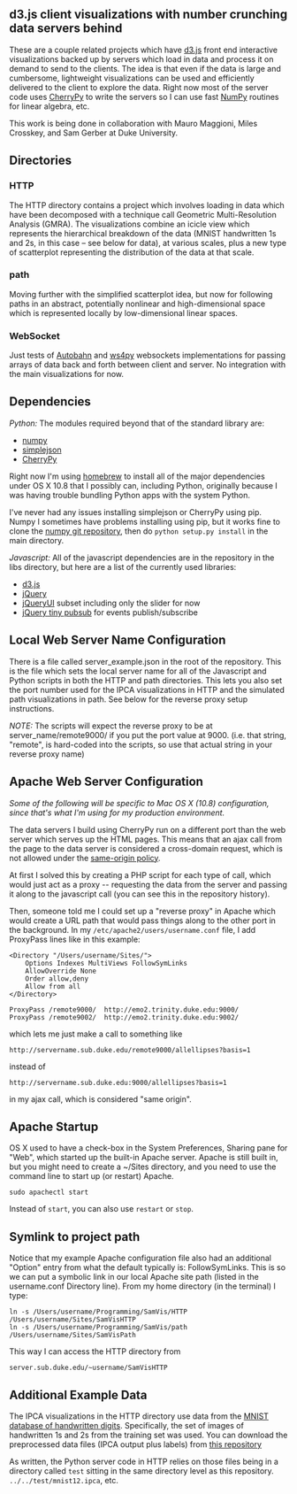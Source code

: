 ## d3.js client visualizations with number crunching data servers behind

These are a couple related projects which have [d3.js][] front end interactive
visualizations backed up by servers which load in data and process it on
demand to send to the clients. The idea is that even if the data is large
and cumbersome, lightweight visualizations can be used and efficiently delivered
to the client to explore the data. Right now most of the server code uses [CherryPy][]
to write the servers so I can use fast [NumPy][] routines for linear algebra, etc.

[d3.js]: http://d3js.org/ "d3.js"
[CherryPy]: http://cherrypy.org "CherryPy"
[NumPy]: http://numpy.org "NumPy"

This work is being done in collaboration with Mauro Maggioni, Miles Crosskey,
and Sam Gerber at Duke University.


## Directories

### HTTP

The HTTP directory contains a project which involves loading in data which have been
decomposed with a technique call Geometric Multi-Resolution Analysis (GMRA). The 
visualizations combine an icicle view which represents the hierarchical breakdown 
of the data (MNIST handwritten 1s and 2s, in this case – see below for data), 
at various scales, plus a new type of scatterplot representing the distribution 
of the data at that scale.

### path

Moving further with the simplified scatterplot idea, but now for following paths
in an abstract, potentially nonlinear and high-dimensional space which is represented 
locally by low-dimensional linear spaces.

### WebSocket

Just tests of [Autobahn][] and [ws4py][] websockets implementations for passing
arrays of data back and forth between client and server. No integration with the 
main visualizations for now.

[Autobahn]: http://autobahn.ws "Autobahn"
[ws4py]: https://github.com/Lawouach/WebSocket-for-Python "ws4py"


## Dependencies

*Python:* The modules required beyond that of the standard library are:

- [numpy](http://www.numpy.org "Numpy")
- [simplejson](https://github.com/simplejson/simplejson)
- [CherryPy][]

Right now I'm using [homebrew](http://brew.sh) to install all of the major
dependencies under OS X 10.8 that I possibly can, including Python, originally
because I was having trouble bundling Python apps with the system Python.

I've never had any issues installing simplejson or CherryPy using pip. 
Numpy I sometimes have problems installing using pip, but it works fine
to clone the [numpy git repository](https://github.com/numpy/numpy.git), then
do `python setup.py install` in the main directory.

*Javascript:* All of the javascript dependencies are in the repository in the
libs directory, but here are a list of the currently used libraries:

- [d3.js][]
- [jQuery](http://jquery.com)
- [jQueryUI](http://jqueryui.com) subset including only the slider for now
- [jQuery tiny pubsub](https://gist.github.com/cowboy/661855) for events publish/subscribe


## Local Web Server Name Configuration

There is a file called server_example.json in the root of the repository. This
is the file which sets the local server name for all of the Javascript and Python
scripts in both the HTTP and path directories. This lets you also set the port
number used for the IPCA visualizations in HTTP and the simulated path visualizations
in path. See below for the reverse proxy setup instructions. 

*NOTE:* The scripts will expect the reverse proxy to be at server_name/remote9000/ 
if you put the port value at 9000. (i.e. that string, "remote", is hard-coded into
the scripts, so use that actual string in your reverse proxy name)


## Apache Web Server Configuration

*Some of the following will be specific to Mac OS X (10.8) configuration, since
that's what I'm using for my production environment.*

The data servers I build using CherryPy run on a different port than the web server
which serves up the HTML pages. This means that an ajax call from the page to the
data server is considered a cross-domain request, which is not allowed under the
[same-origin policy](https://en.wikipedia.org/wiki/Same_origin_policy). 

At first I solved this by creating a PHP script for each type of call,
which would just act as a proxy -- requesting the data from the server
and passing it along to the javascript call (you can see this in the
repository history). 

Then, someone told me I could set up a "reverse proxy" in Apache which
would create a URL path that would pass things along to the other port
in the background. In my `/etc/apache2/users/username.conf` file, I add
ProxyPass lines like in this example:

```
<Directory "/Users/username/Sites/">
    Options Indexes MultiViews FollowSymLinks
    AllowOverride None
    Order allow,deny
    Allow from all
</Directory>

ProxyPass /remote9000/  http://emo2.trinity.duke.edu:9000/
ProxyPass /remote9002/  http://emo2.trinity.duke.edu:9002/
```

which lets me just make a call to something like

`http://servername.sub.duke.edu/remote9000/allellipses?basis=1`

instead of 

`http://servername.sub.duke.edu:9000/allellipses?basis=1`

in my ajax call, which is considered "same origin".


## Apache Startup

OS X used to have a check-box in the System Preferences, Sharing pane for
"Web", which started up the built-in Apache server. Apache is still built in,
but you might need to create a ~/Sites directory, and you need to use the
command line to start up (or restart) Apache.

`sudo apachectl start`

Instead of `start`, you can also use `restart` or `stop`.


## Symlink to project path

Notice that my example Apache configuration file also had an additional "Option"
entry from what the default typically is: FollowSymLinks. This is so we can put
a symbolic link in our local Apache site path (listed in the username.conf Directory
line). From my home directory (in the terminal) I type:

```
ln -s /Users/username/Programming/SamVis/HTTP /Users/username/Sites/SamVisHTTP
ln -s /Users/username/Programming/SamVis/path /Users/username/Sites/SamVisPath
```

This way I can access the HTTP directory from

`server.sub.duke.edu/~username/SamVisHTTP`


## Additional Example Data

The IPCA visualizations in the HTTP directory use data from the [MNIST database of
handwritten digits](http://yann.lecun.com/exdb/mnist/). Specifically, the set of
images of handwritten 1s and 2s from the training set was used. You can download
the preprocessed data files (IPCA output plus labels) from [this repository](http://people.duke.edu/~emonson/MNIST12.zip)

As written, the Python server code in HTTP relies on those files being in a directory
called `test` sitting in the same directory level as this repository. 
`../../test/mnist12.ipca`, etc.
